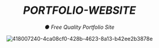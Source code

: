 <div align=center>
  
# *PORTFOLIO-WEBSITE*
*● Free Quality Portfolio Site*

![418007240-4ca08cf0-428b-4623-8a13-b42ee2b3878e](https://github.com/user-attachments/assets/8b68614b-347b-454c-9532-bfcef9816c67)
  
</div>
